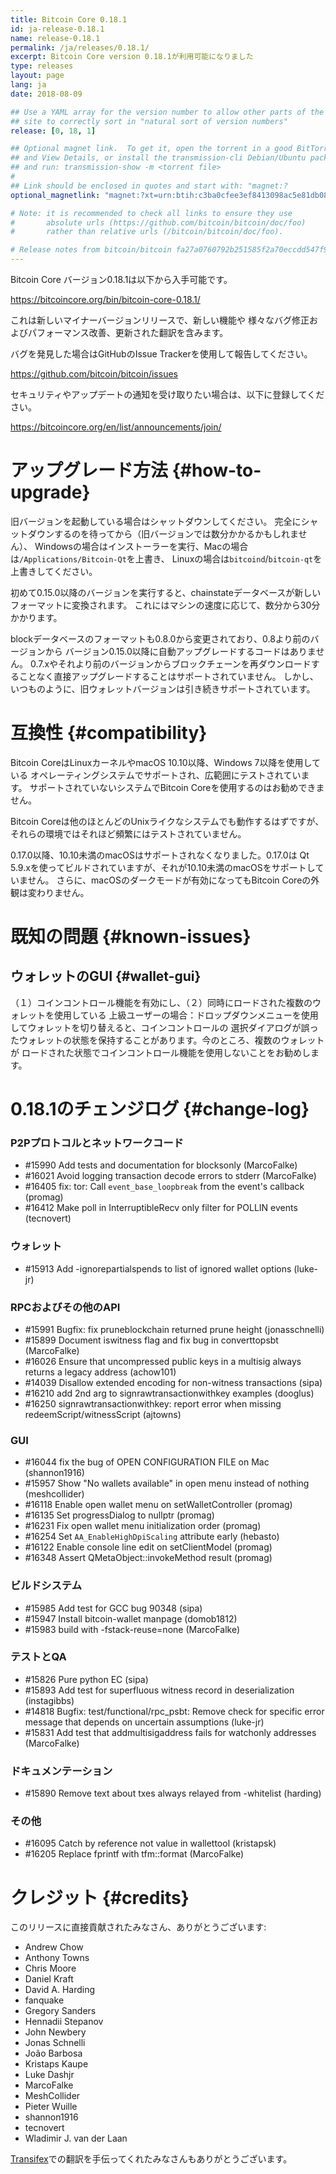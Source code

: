 ```yaml
---
title: Bitcoin Core 0.18.1
id: ja-release-0.18.1
name: release-0.18.1
permalink: /ja/releases/0.18.1/
excerpt: Bitcoin Core version 0.18.1が利用可能になりました
type: releases
layout: page
lang: ja
date: 2018-08-09

## Use a YAML array for the version number to allow other parts of the
## site to correctly sort in "natural sort of version numbers"
release: [0, 18, 1]

## Optional magnet link.  To get it, open the torrent in a good BitTorrent client
## and View Details, or install the transmission-cli Debian/Ubuntu package
## and run: transmission-show -m <torrent file>
#
## Link should be enclosed in quotes and start with: "magnet:?
optional_magnetlink: "magnet:?xt=urn:btih:c3ba0cfee3ef8413098ac5e81db08a2670e9da8c&dn=bitcoin-core-0.18.1&tr=udp%3A%2F%2Ftracker.openbittorrent.com%3A80&tr=udp%3A%2F%2Ftracker.opentrackr.org%3A1337&tr=udp%3A%2F%2Ftracker.coppersurfer.tk%3A6969&tr=udp%3A%2F%2Ftracker.leechers-paradise.org%3A6969&tr=udp%3A%2F%2Fzer0day.ch%3A1337&tr=udp%3A%2F%2Fexplodie.org%3A6969"

# Note: it is recommended to check all links to ensure they use
#       absolute urls (https://github.com/bitcoin/bitcoin/doc/foo)
#       rather than relative urls (/bitcoin/bitcoin/doc/foo).

# Release notes from bitcoin/bitcoin fa27a0760792b251585f2a70eccdd547f915b7e4 ("doc: Bump manpages pre-final", 2019-08-02)
---
```

Bitcoin Core バージョン0.18.1は以下から入手可能です。

  <https://bitcoincore.org/bin/bitcoin-core-0.18.1/>

これは新しいマイナーバージョンリリースで、新しい機能や
様々なバグ修正およびパフォーマンス改善、更新された翻訳を含みます。

バグを発見した場合はGitHubのIssue Trackerを使用して報告してください。

  <https://github.com/bitcoin/bitcoin/issues>

セキュリティやアップデートの通知を受け取りたい場合は、以下に登録してください。

  <https://bitcoincore.org/en/list/announcements/join/>

アップグレード方法 {#how-to-upgrade}
==============

旧バージョンを起動している場合はシャットダウンしてください。
完全にシャットダウンするのを待ってから（旧バージョンでは数分かかるかもしれません）、
Windowsの場合はインストーラーを実行、Macの場合は`/Applications/Bitcoin-Qt`を上書き、
Linuxの場合は`bitcoind`/`bitcoin-qt`を上書きしてください。

初めて0.15.0以降のバージョンを実行すると、chainstateデータベースが新しいフォーマットに変換されます。
これにはマシンの速度に応じて、数分から30分かかります。

blockデータベースのフォーマットも0.8.0から変更されており、0.8より前のバージョンから
バージョン0.15.0以降に自動アップグレードするコードはありません。
0.7.xやそれより前のバージョンからブロックチェーンを再ダウンロードすることなく直接アップグレードすることはサポートされていません。
しかし、いつものように、旧ウォレットバージョンは引き続きサポートされています。

互換性 {#compatibility}
==============

Bitcoin CoreはLinuxカーネルやmacOS 10.10以降、Windows 7以降を使用している
オペレーティングシステムでサポートされ、広範囲にテストされています。
サポートされていないシステムでBitcoin Coreを使用するのはお勧めできません。

Bitcoin Coreは他のほとんどのUnixライクなシステムでも動作するはずですが、
それらの環境ではそれほど頻繁にはテストされていません。

0.17.0以降、10.10未満のmacOSはサポートされなくなりました。0.17.0は
Qt 5.9.xを使ってビルドされていますが、それが10.10未満のmacOSをサポートしていません。
さらに、macOSのダークモードが有効になってもBitcoin Coreの外観は変わりません。

既知の問題 {#known-issues}
============

ウォレットのGUI {#wallet-gui}
----------

（１）コインコントロール機能を有効にし、（２）同時にロードされた複数のウォレットを使用している
上級ユーザーの場合：ドロップダウンメニューを使用してウォレットを切り替えると、コインコントロールの
選択ダイアログが誤ったウォレットの状態を保持することがあります。今のところ、複数のウォレットが
ロードされた状態でコインコントロール機能を使用しないことをお勧めします。

0.18.1のチェンジログ {#change-log}
=================

### P2Pプロトコルとネットワークコード
- #15990 Add tests and documentation for blocksonly (MarcoFalke)
- #16021 Avoid logging transaction decode errors to stderr (MarcoFalke)
- #16405 fix: tor: Call `event_base_loopbreak` from the event's callback (promag)
- #16412 Make poll in InterruptibleRecv only filter for POLLIN events (tecnovert)

### ウォレット
- #15913 Add -ignorepartialspends to list of ignored wallet options (luke-jr)

### RPCおよびその他のAPI
- #15991 Bugfix: fix pruneblockchain returned prune height (jonasschnelli)
- #15899 Document iswitness flag and fix bug in converttopsbt (MarcoFalke)
- #16026 Ensure that uncompressed public keys in a multisig always returns a legacy address (achow101)
- #14039 Disallow extended encoding for non-witness transactions (sipa)
- #16210 add 2nd arg to signrawtransactionwithkey examples (dooglus)
- #16250 signrawtransactionwithkey: report error when missing redeemScript/witnessScript (ajtowns)

### GUI
- #16044 fix the bug of OPEN CONFIGURATION FILE on Mac (shannon1916)
- #15957 Show "No wallets available" in open menu instead of nothing (meshcollider)
- #16118 Enable open wallet menu on setWalletController (promag)
- #16135 Set progressDialog to nullptr (promag)
- #16231 Fix open wallet menu initialization order (promag) 
- #16254 Set `AA_EnableHighDpiScaling` attribute early (hebasto) 
- #16122 Enable console line edit on setClientModel (promag) 
- #16348 Assert QMetaObject::invokeMethod result (promag)

### ビルドシステム
- #15985 Add test for GCC bug 90348 (sipa)
- #15947 Install bitcoin-wallet manpage (domob1812)
- #15983 build with -fstack-reuse=none (MarcoFalke)

### テストとQA
- #15826 Pure python EC (sipa)
- #15893 Add test for superfluous witness record in deserialization (instagibbs)
- #14818 Bugfix: test/functional/rpc_psbt: Remove check for specific error message that depends on uncertain assumptions (luke-jr)
- #15831 Add test that addmultisigaddress fails for watchonly addresses (MarcoFalke)

### ドキュメンテーション
- #15890 Remove text about txes always relayed from -whitelist (harding)

### その他
- #16095 Catch by reference not value in wallettool (kristapsk)
- #16205 Replace fprintf with tfm::format (MarcoFalke)

クレジット {#credits}
=======

このリリースに直接貢献されたみなさん、ありがとうございます:

- Andrew Chow
- Anthony Towns
- Chris Moore
- Daniel Kraft
- David A. Harding
- fanquake
- Gregory Sanders
- Hennadii Stepanov
- John Newbery
- Jonas Schnelli
- João Barbosa
- Kristaps Kaupe
- Luke Dashjr
- MarcoFalke
- MeshCollider
- Pieter Wuille
- shannon1916
- tecnovert
- Wladimir J. van der Laan

[Transifex](https://www.transifex.com/projects/p/bitcoin/)での翻訳を手伝ってくれたみなさんもありがとうございます。
